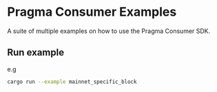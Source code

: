 # Pragma Consumer Examples

A suite of multiple examples on how to use the Pragma Consumer SDK.

## Run example

e.g

```bash
cargo run --example mainnet_specific_block
```
